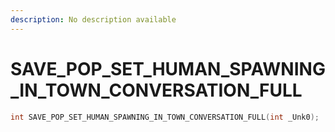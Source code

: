 ```yaml
---
description: No description available 
---
```


# SAVE_POP_SET_HUMAN_SPAWNING_IN_TOWN_CONVERSATION_FULL

```cpp
int SAVE_POP_SET_HUMAN_SPAWNING_IN_TOWN_CONVERSATION_FULL(int _Unk0);
```